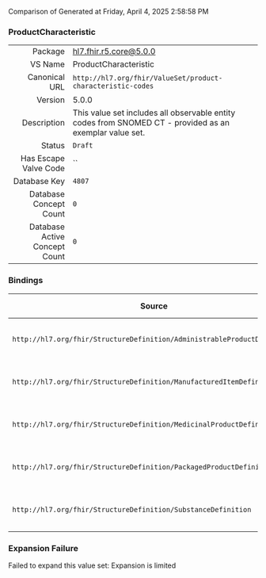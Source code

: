 Comparison of 
Generated at Friday, April 4, 2025 2:58:58 PM

### ProductCharacteristic

|      |     |
| ---: | --- |
| Package | hl7.fhir.r5.core@5.0.0 |
| VS Name | ProductCharacteristic |
| Canonical URL | `http://hl7.org/fhir/ValueSet/product-characteristic-codes` |
| Version | 5.0.0 |
| Description | This value set includes all observable entity codes from SNOMED CT - provided as an exemplar value set. |
| Status | `Draft` |
| Has Escape Valve Code | `` |
| Database Key | `4807` |
| Database Concept Count | `0` |
| Database Active Concept Count | `0` |
### Bindings

| Source | Element | Binding | Strength | Element Short |
| ------ | ------- | ------- | -------- | ------------- |
| `http://hl7.org/fhir/StructureDefinition/AdministrableProductDefinition` | `AdministrableProductDefinition.property.type` | `http://hl7.org/fhir/ValueSet/product-characteristic-codes` | `Example` | A code expressing the type of characteristic |
| `http://hl7.org/fhir/StructureDefinition/ManufacturedItemDefinition` | `ManufacturedItemDefinition.property.type` | `http://hl7.org/fhir/ValueSet/product-characteristic-codes` | `Example` | A code expressing the type of characteristic |
| `http://hl7.org/fhir/StructureDefinition/MedicinalProductDefinition` | `MedicinalProductDefinition.characteristic.type` | `http://hl7.org/fhir/ValueSet/product-characteristic-codes` | `Example` | A code expressing the type of characteristic |
| `http://hl7.org/fhir/StructureDefinition/PackagedProductDefinition` | `PackagedProductDefinition.packaging.property.type` | `http://hl7.org/fhir/ValueSet/product-characteristic-codes` | `Example` | A code expressing the type of characteristic |
| `http://hl7.org/fhir/StructureDefinition/SubstanceDefinition` | `SubstanceDefinition.property.type` | `http://hl7.org/fhir/ValueSet/product-characteristic-codes` | `Example` | A code expressing the type of property |

### Expansion Failure

Failed to expand this value set: Expansion is limited
